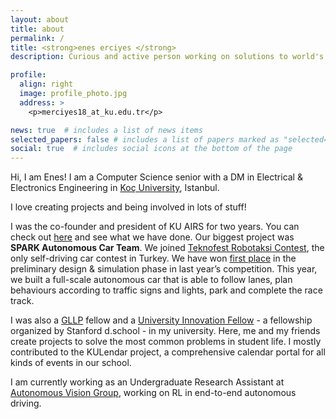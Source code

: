 ```yaml
---
layout: about
title: about
permalink: /
title: <strong>enes erciyes </strong>
description: Curious and active person working on solutions to world's problems through autonomy

profile:
  align: right
  image: profile_photo.jpg
  address: >
    <p>merciyes18_at_ku.edu.tr</p>

news: true  # includes a list of news items
selected_papers: false # includes a list of papers marked as "selected={true}"
social: true  # includes social icons at the bottom of the page
---
```


Hi, I am Enes! I am a Computer Science senior with a DM in Electrical & Electronics Engineering in [Koç University](https://cs.ku.edu.tr/), Istanbul. 

I love creating projects and being involved in lots of stuff!

I was the co-founder and president of KU AIRS for two years. You can check out [here](https://airs.club/) and see what we have done. Our biggest project was __SPARK Autonomous Car Team__. We joined [Teknofest Robotaksi Contest](https://teknofest.org/en/yarisma-detaylar-6.html), the only self-driving car contest in Turkey. We have won [first place](https://www.linkedin.com/posts/meerciyes_keepmaking-autonomouscars-ai-activity-6660190866252148736-kn_O) in the preliminary design & simulation phase in last year’s competition. This year, we built a full-scale autonomous car that is able to follow lanes, plan behaviours according to traffic signs and lights, park and complete the race track. 

I was also a [GLLP](https://glls.ku.edu.tr/) fellow and a [University Innovation Fellow](https://universityinnovation.org/wiki/Main_Page) - a fellowship organized by Stanford d.school - in my university. Here, me and my friends create projects to solve the most common problems in student life. I mostly contributed to the KULendar project, a comprehensive calendar portal for all kinds of events in our school. 

 I am currently working as an Undergraduate Research Assistant at [Autonomous Vision Group](https://mysite.ku.edu.tr/fguney/), working on RL in end-to-end autonomous driving. 




